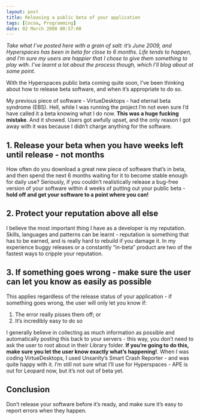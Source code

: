 ```yaml
---
layout: post
title: Releasing a public beta of your application
tags: [Cocoa, Programming]
date: 02 March 2008 00:57:00
---
```


*Take what I’ve posted here with a grain of salt: it’s June 2009, and Hyperspaces has been in beta for close to 6 months. Life tends to happen, and I’m sure my users are happier that I chose to give them something to play with. I’ve learnt a lot about the process though, which I’ll blog about at some point.*

With the Hyperspaces public beta coming quite soon, I’ve been thinking about how to release beta software, and when it’s appropriate to do so.

My previous piece of software - VirtueDesktops - had eternal beta syndrome (EBS). Hell, while I was running the project I’m not even sure I’d have called it a beta knowing what I do now. **This was a huge fucking mistake**. And it showed. Users got awfully upset, and the only reason I got away with it was because I didn’t charge anything for the software.

## 1. Release your beta when you have weeks left until release - not months

How often do you download a great new piece of software that’s in beta, and then spend the next 6 months waiting for it to become stable enough for daily use? Seriously, if you couldn’t realistically release a bug-free version of your software within 4 weeks of putting out your public beta - **hold off and get your software to a point where you can!**

## 2. Protect your reputation above all else

I believe the most important thing I have as a developer is my reputation. Skills, languages and patterns can be learnt - reputation is something that has to be earned, and is really hard to rebuild if you damage it. In my experience buggy releases or a constantly “in-beta” product are two of the fastest ways to cripple your reputation.

## 3. If something goes wrong - make sure the user can let you know as easily as possible

This applies regardless of the release status of your application - if something goes wrong, the user will only let you know if:

1.  The error really pisses them off; or
2.  It’s incredibly easy to do so

I generally believe in collecting as much information as possible and automatically posting this back to your servers - this way, you don’t need to ask the user to root about in their Library folder. **If you’re going to do this, make sure you let the user know exactly what’s happening!**. When I was coding VirtueDesktops, I used Unsanity’s Smart Crash Reporter - and was quite happy with it. I’m still not sure what I’ll use for Hyperspaces - APE is out for Leopard now, but it’s not out of beta yet.

## Conclusion

Don’t release your software before it’s ready, and make sure it’s easy to report errors when they happen.